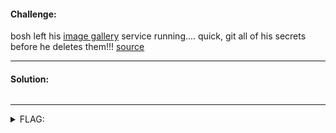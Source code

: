 #### Challenge:

bosh left his [image gallery](https://art-gallery.web.actf.co) service running.... quick, git all of his secrets before he deletes them!!!
[source](./index.js ":ignore")

---

#### Solution:

```bash
```

---

<details><summary>FLAG:</summary>

```
actf{lfi_me_alone_and_git_out_341n4kaf5u59v}
```

</details>
<br/>
